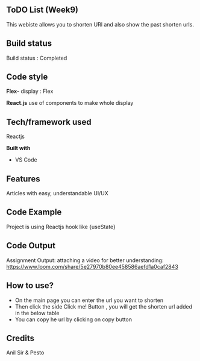 ## ToDO List (Week9)
This webiste allows you to shorten URl and also show the past shorten urls.


## Build status

Build status : Completed

## Code style

**Flex-**
	display : Flex

**React.js**
use of components to make whole display

## Tech/framework used

Reactjs

**Built with**

-   VS Code

## Features

Articles with easy, understandable UI/UX

## Code Example

Project is using Reactjs hook like {useState}


## Code Output

Assignment Output:
attaching a video for better understanding: 
https://www.loom.com/share/5e27970b80ee458586aefd1a0caf2843




## How to use?

- On the main page you can enter the url you want to shorten
- Then click the side Click me! Button , you will get the shorten url added in the below table
- You can copy he url by clicking on copy button

## Credits

Anil Sir & Pesto

